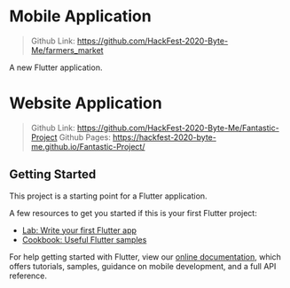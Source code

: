 # Mobile Application

> Github Link: https://github.com/HackFest-2020-Byte-Me/farmers_market

A new Flutter application.

# Website Application

> Github Link: https://github.com/HackFest-2020-Byte-Me/Fantastic-Project
> Github Pages: https://hackfest-2020-byte-me.github.io/Fantastic-Project/ 

## Getting Started

This project is a starting point for a Flutter application.

A few resources to get you started if this is your first Flutter project:

- [Lab: Write your first Flutter app](https://flutter.dev/docs/get-started/codelab)
- [Cookbook: Useful Flutter samples](https://flutter.dev/docs/cookbook)

For help getting started with Flutter, view our
[online documentation](https://flutter.dev/docs), which offers tutorials,
samples, guidance on mobile development, and a full API reference.
